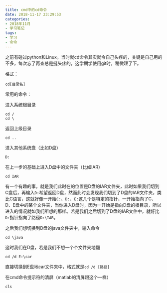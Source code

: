 ```yaml
---
title: cmd中的cd命令
date: 2018-11-17 23:29:53
categories:
- 2018年11月
- 学习笔记
tags:
- 学习
- 命令
---
```


之前有碰过python和Linux。当时就cd命令其实就令自己头疼的，关键是自己用的不多，每次忘了再查总是挺头疼的，这学期学使用git时，稍微理了下。

<!--more-->

格式：

    cd[目录名]

常用的命令：

进入系统根目录

	cd /
	cd \

返回上级目录

	cd ..

进入其他系统盘（比如D盘）

	D:

在上一步的基础上进入D盘中的文件夹（比如IAR）

	cd IAR

有一个有趣的事，就是我们此时在的位置是D盘的IAR文件夹，此时如果我们切到C盘后，再输入`D:`希望返回D盘，然而此时会发现我们切到了D盘的IAR文件夹，类比C语言，这就好像一开始`C:`、`D:`、`E:`这几个是特定的指针，一开始指向了C、D、E盘中的某个文件夹，当你进入D盘时，因为一开始是指向D盘的根目录，所以进入的情况就如我们所想的那样。若是我们之后切到了D盘的IAR文件中，就好比`D:`指针指向了路径`D:\IAR`。

之后我们想切换到D盘的java文件夹中，输入命令

	cd \java

这时我们在D盘，若是我们不想一个个文件夹地翻

	cd /d E:\car

直接切换到E盘地car文件夹中，格式就是`cd /d [路径]`

在cmd命令提示符的清屏（matlab的清屏跟这个一样）

    cls
